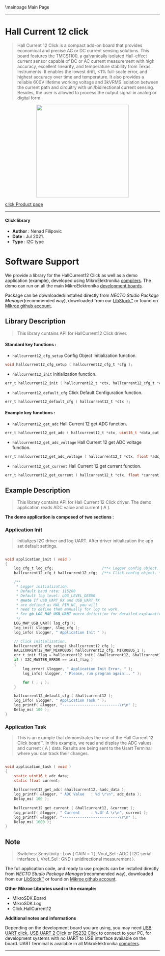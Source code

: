 \mainpage Main Page

---
# Hall Current 12 click

> Hall Current 12 Click is a compact add-on board that provides economical and precise AC or DC current sensing solutions. This board features the TMCS1100, a galvanically isolated Hall-effect current sensor capable of DC or AC current measurement with high accuracy, excellent linearity, and temperature stability from Texas Instruments. It enables the lowest drift, <1% full-scale error, and highest accuracy over time and temperature. It also provides a reliable 600V lifetime working voltage and 3kVRMS isolation between the current path and circuitry with uni/bidirectional current sensing. Besides, the user is allowed to process the output signal in analog or digital form.

<p align="center">
  <img src="https://download.mikroe.com/images/click_for_ide/hallcurrent12_click.png" height=300px>
</p>

[click Product page](https://www.mikroe.com/hall-current-12-click)

---


#### Click library

- **Author**        : Nenad Filipovic
- **Date**          : Jul 2021.
- **Type**          : I2C type


# Software Support

We provide a library for the HallCurrent12 Click
as well as a demo application (example), developed using MikroElektronika
[compilers](https://www.mikroe.com/necto-studio).
The demo can run on all the main MikroElektronika [development boards](https://www.mikroe.com/development-boards).

Package can be downloaded/installed directly from *NECTO Studio Package Manager*(recommended way), downloaded from our [LibStock&trade;](https://libstock.mikroe.com) or found on [Mikroe github account](https://github.com/MikroElektronika/mikrosdk_click_v2/tree/master/clicks).

## Library Description

> This library contains API for HallCurrent12 Click driver.

#### Standard key functions :

- `hallcurrent12_cfg_setup` Config Object Initialization function.
```c
void hallcurrent12_cfg_setup ( hallcurrent12_cfg_t *cfg );
```

- `hallcurrent12_init` Initialization function.
```c
err_t hallcurrent12_init ( hallcurrent12_t *ctx, hallcurrent12_cfg_t *cfg );
```

- `hallcurrent12_default_cfg` Click Default Configuration function.
```c
err_t hallcurrent12_default_cfg ( hallcurrent12_t *ctx );
```

#### Example key functions :

- `hallcurrent12_get_adc` Hall Current 12 get ADC function.
```c
err_t hallcurrent12_get_adc ( hallcurrent12_t *ctx, uint16_t *data_out );
```

- `hallcurrent12_get_adc_voltage` Hall Current 12 get ADC voltage function.
```c
err_t hallcurrent12_get_adc_voltage ( hallcurrent12_t *ctx, float *adc_vtg );
```

- `hallcurrent12_get_current` Hall Current 12 get current function.
```c
err_t hallcurrent12_get_current ( hallcurrent12_t *ctx, float *current );
```

## Example Description

> This library contains API for Hall Current 12 Click driver.
> The demo application reads ADC value and current ( A ).

**The demo application is composed of two sections :**

### Application Init

> Initializes I2C driver and log UART.
> After driver initialization the app set default settings.

```c

void application_init ( void ) 
{
    log_cfg_t log_cfg;                      /**< Logger config object. */
    hallcurrent12_cfg_t hallcurrent12_cfg;  /**< Click config object. */

    /** 
     * Logger initialization.
     * Default baud rate: 115200
     * Default log level: LOG_LEVEL_DEBUG
     * @note If USB_UART_RX and USB_UART_TX 
     * are defined as HAL_PIN_NC, you will 
     * need to define them manually for log to work. 
     * See @b LOG_MAP_USB_UART macro definition for detailed explanation.
     */
    LOG_MAP_USB_UART( log_cfg );
    log_init( &logger, &log_cfg );
    log_info( &logger, " Application Init " );

    // Click initialization.
    hallcurrent12_cfg_setup( &hallcurrent12_cfg );
    HALLCURRENT12_MAP_MIKROBUS( hallcurrent12_cfg, MIKROBUS_1 );
    err_t init_flag = hallcurrent12_init( &hallcurrent12, &hallcurrent12_cfg );
    if ( I2C_MASTER_ERROR == init_flag ) 
    {
        log_error( &logger, " Application Init Error. " );
        log_info( &logger, " Please, run program again... " );

        for ( ; ; );
    }

    hallcurrent12_default_cfg ( &hallcurrent12 );
    log_info( &logger, " Application Task " );
    log_printf( &logger, "--------------------------\r\n" );
    Delay_ms( 100 );
}

```

### Application Task

> This is an example that demonstrates the use of the Hall Current 12 Click board™.
> In this example, we read and display the ADC values and current ( A ) data.
> Results are being sent to the Usart Terminal where you can track their changes.

```c

void application_task ( void ) 
{
    static uint16_t adc_data;
    static float current;
    
    hallcurrent12_get_adc( &hallcurrent12, &adc_data );
    log_printf( &logger, " ADC Value   : %d \r\n", adc_data );
    Delay_ms( 100 );
    
    hallcurrent12_get_current ( &hallcurrent12, &current );
    log_printf( &logger, " Current     : %.3f A \r\n", current );
    log_printf( &logger, "--------------------------\r\n" );
    Delay_ms( 1000 );
}

```

## Note

> Switches: 
>    Sensitivity : Low ( GAIN = 1 ),
>    Vout_Sel    : ADC ( I2C serial interface ),
>    Vref_Sel    : GND (  unidirectional measurement ).

The full application code, and ready to use projects can be installed directly from *NECTO Studio Package Manager*(recommended way), downloaded from our [LibStock&trade;](https://libstock.mikroe.com) or found on [Mikroe github account](https://github.com/MikroElektronika/mikrosdk_click_v2/tree/master/clicks).

**Other Mikroe Libraries used in the example:**

- MikroSDK.Board
- MikroSDK.Log
- Click.HallCurrent12

**Additional notes and informations**

Depending on the development board you are using, you may need
[USB UART click](https://www.mikroe.com/usb-uart-click),
[USB UART 2 Click](https://www.mikroe.com/usb-uart-2-click) or
[RS232 Click](https://www.mikroe.com/rs232-click) to connect to your PC, for
development systems with no UART to USB interface available on the board. UART
terminal is available in all MikroElektronika
[compilers](https://shop.mikroe.com/compilers).

---
